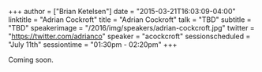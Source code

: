+++
author = ["Brian Ketelsen"]
date = "2015-03-21T16:03:09-04:00"
linktitle = "Adrian Cockroft"
title = "Adrian Cockroft"
talk = "TBD"
subtitle = "TBD"
speakerimage = "/2016/img/speakers/adrian-cockcroft.jpg"
twitter = "https://twitter.com/adrianco"
speaker = "acockcroft"
sessionscheduled = "July 11th"
sessiontime = "01:30pm - 02:20pm"
+++

Coming soon.

